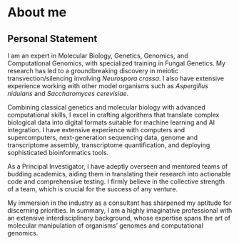 # **About me**

## **Personal Statement**

I am an expert in Molecular Biology, Genetics, Genomics, and
Computational Genomics, with specialized training in Fungal
Genetics. My research has led to a groundbreaking discovery in meiotic
transvection/silencing involving _Neurospora crassa_. I also have
extensive experience working with other model organisms such as
_Aspergillus nidulans_ and _Saccharomyces cerevisiae_.

Combining classical genetics and molecular biology with advanced
computational skills, I excel in crafting algorithms that translate
complex biological data into digital formats suitable for machine
learning and AI integration. I have extensive experience with
computers and supercomputers, next-generation sequencing data, genome
and transcriptome assembly, transcriptome quantification, and
deploying sophisticated bioinformatics tools.

As a Principal Investigator, I have adeptly overseen and mentored
teams of budding academics, aiding them in translating their research
into actionable code and comprehensive testing. I firmly believe in
the collective strength of a team, which is crucial for the success of
any venture.

My immersion in the industry as a consultant has sharpened my aptitude
for discerning priorities. In summary, I am a highly imaginative
professional with an extensive interdisciplinary background, whose
expertise spans the art of molecular manipulation of organisms’
genomes and computational genomics.

